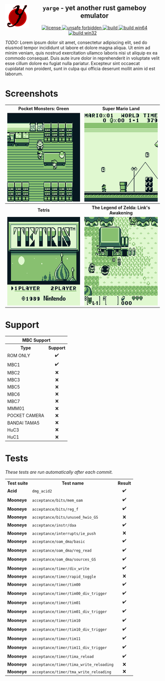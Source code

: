 <!-- THIS FILE IS GENERATED AUTOMATICALLY, ALL CHANGES WILL BE LOST -->
<!-- Generated from README_TEMPLATE.md -->

<!--TITLE-->
<h2 align="center">
  <img alt="logo" src=".assets/yarge.svg" border="0" width="78" height="78" align="left">
  <code>yarge</code> - <b>y</b>et <b>a</b>nother <b>r</b>ust <b>g</b>ameboy <b>e</b>mulator<br>
</h2>
<!--BADGES-->
<div align="center">
  <a href="https://github.com/griffi-gh/yarge/blob/master/LICENSE">
    <img alt="license" src="https://shields.io/github/license/griffi-gh/yarge  " border="0">
  </a>
  <a href="https://github.com/rust-secure-code/safety-dance/">
    <img alt="unsafe forbidden" src="https://img.shields.io/badge/unsafe-forbidden-success.svg" border="0">
  </a>
  <a href="https://github.com/griffi-gh/yarge/actions">
    <img alt="build" src="https://shields.io/github/workflow/status/griffi-gh/yarge/Build" border="0">
  </a>
  <a href="https://nightly.link/griffi-gh/yarge/workflows/build/master/release-win64.zip">
    <img alt="build win64" src="https://img.shields.io/badge/build-win64-blue" border="0">
  </a>
  <a href="https://nightly.link/griffi-gh/yarge/workflows/build/master/release-lin64.zip">
    <img alt="build win32" src="https://img.shields.io/badge/build-lin64-blue" border="0">
  </a>
</div>
<p>
  <i>TODO:</i> Lorem ipsum dolor sit amet, consectetur adipiscing elit, sed do eiusmod tempor incididunt ut labore et dolore magna aliqua. Ut enim ad minim veniam, quis nostrud exercitation ullamco laboris nisi ut aliquip ex ea commodo consequat. Duis aute irure dolor in reprehenderit in voluptate velit esse cillum dolore eu fugiat nulla pariatur. Excepteur sint occaecat cupidatat non proident, sunt in culpa qui officia deserunt mollit anim id est laborum.
</p>
<h1>Screenshots</h1>
<p>
  <table>
    <tr>
      <th align="center">Pocket Monsters: Green</th>
      <th align="center">Super Mario Land</th>
    </tr>
    <tr>
      <td align="center">
        <img src=".assets/screenshots/poke_jp.gif" width="320" height="288">
      </td>
      <td align="center">
        <img src=".assets/screenshots/sml.gif" width="320" height="288">
      </td>
    </tr>
    <tr>
      <th align="center">Tetris</th>
      <th align="center">The Legend of Zelda: Link's Awakening</th>
    </tr>
    <tr>
      <td align="center">
        <img src=".assets/screenshots/tetris.png" width="320" height="288">
      </td>
      <td align="center">
        <img src=".assets/screenshots/zelda.png" width="320" height="288">
      </td>
    </tr>
  </table>
</p>
<h1>Support</h1>
<p>
  <table>
    <tr>
      <th align="center" colspan="2">MBC Support</th>
    </tr>
    <tr>
      <th align="center">Type</th>
      <th align="center">Support</th>
    </tr>
    <tr>
      <td>ROM ONLY</td>
      <td align="center">✔️</td>
    </tr>
    <tr>
      <td>MBC1</td>
      <td align="center">✔️</td>
    </tr>
    <tr>
      <td>MBC2</td>
      <td align="center">❌</td>
    </tr>
    <tr>
      <td>MBC3</td>
      <td align="center">❌</td>
    </tr>
    <tr>
      <td>MBC5</td>
      <td align="center">❌</td>
    </tr>
    <tr>
      <td>MBC6</td>
      <td align="center">❌</td>
    </tr>
    <tr>
      <td>MBC7</td>
      <td align="center">❌</td>
    </tr>
    <tr>
      <td>MMM01</td>
      <td align="center">❌</td>
    </tr>
    <tr>
      <td>POCKET CAMERA</td>
      <td align="center">❌</td>
    </tr>
    <tr>
      <td>BANDAI TAMA5</td>
      <td align="center">❌</td>
    </tr>
    <tr>
      <td>HuC3</td>
      <td align="center">❌</td>
    </tr>
    <tr>
      <td>HuC1</td>
      <td align="center">❌</td>
    </tr>
  </table>
</p>
<h1>Tests</h1>
<p><i>These tests are run automatically after each commit.</i></p>
<p>
   
<!-- GENERATED TABLE START -->
<table><tr><th>Test suite</th><th>Test name</th><th>Result</th></tr><tr><td><b>Acid</b></td><td><code>dmg_acid2</code></td><td align="center">✔️</td></tr><tr><td><b>Mooneye</b></td><td><code>acceptance/bits/mem_oam</code></td><td align="center">✔️</td></tr><tr><td><b>Mooneye</b></td><td><code>acceptance/bits/reg_f</code></td><td align="center">✔️</td></tr><tr><td><b>Mooneye</b></td><td><code>acceptance/bits/unused_hwio_GS</code></td><td align="center">❌</td></tr><tr><td><b>Mooneye</b></td><td><code>acceptance/instr/daa</code></td><td align="center">✔️</td></tr><tr><td><b>Mooneye</b></td><td><code>acceptance/interrupts/ie_push</code></td><td align="center">❌</td></tr><tr><td><b>Mooneye</b></td><td><code>acceptance/oam_dma/basic</code></td><td align="center">✔️</td></tr><tr><td><b>Mooneye</b></td><td><code>acceptance/oam_dma/reg_read</code></td><td align="center">✔️</td></tr><tr><td><b>Mooneye</b></td><td><code>acceptance/oam_dma/sources_GS</code></td><td align="center">✔️</td></tr><tr><td><b>Mooneye</b></td><td><code>acceptance/timer/div_write</code></td><td align="center">✔️</td></tr><tr><td><b>Mooneye</b></td><td><code>acceptance/timer/rapid_toggle</code></td><td align="center">❌</td></tr><tr><td><b>Mooneye</b></td><td><code>acceptance/timer/tim00</code></td><td align="center">✔️</td></tr><tr><td><b>Mooneye</b></td><td><code>acceptance/timer/tim00_div_trigger</code></td><td align="center">✔️</td></tr><tr><td><b>Mooneye</b></td><td><code>acceptance/timer/tim01</code></td><td align="center">✔️</td></tr><tr><td><b>Mooneye</b></td><td><code>acceptance/timer/tim01_div_trigger</code></td><td align="center">✔️</td></tr><tr><td><b>Mooneye</b></td><td><code>acceptance/timer/tim10</code></td><td align="center">✔️</td></tr><tr><td><b>Mooneye</b></td><td><code>acceptance/timer/tim10_div_trigger</code></td><td align="center">✔️</td></tr><tr><td><b>Mooneye</b></td><td><code>acceptance/timer/tim11</code></td><td align="center">✔️</td></tr><tr><td><b>Mooneye</b></td><td><code>acceptance/timer/tim11_div_trigger</code></td><td align="center">✔️</td></tr><tr><td><b>Mooneye</b></td><td><code>acceptance/timer/tima_reload</code></td><td align="center">✔️</td></tr><tr><td><b>Mooneye</b></td><td><code>acceptance/timer/tima_write_reloading</code></td><td align="center">❌</td></tr><tr><td><b>Mooneye</b></td><td><code>acceptance/timer/tma_write_reloading</code></td><td align="center">❌</td></tr></table>
<!-- GENERATED TABLE END -->
 
</p>
